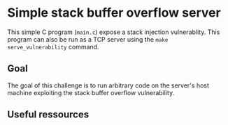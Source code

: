 # Simple **stack buffer overflow** server

This simple C program (`main.c`) expose a stack injection vulnerablity. This program can also be run as a TCP server using the `make serve_vulnerability` command.

## Goal
The goal of this challenge is to run arbitrary code on the server's host machine exploiting the stack buffer overflow vulnerability.

## Useful ressources

